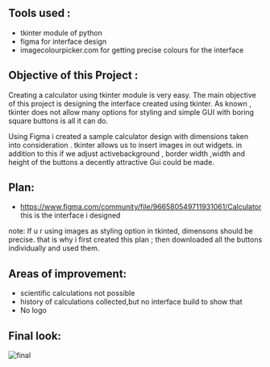 ## Tools used :
- tkinter module of python
- figma for interface design 
- imagecolourpicker.com for getting precise colours for the interface

## Objective of this Project :
Creating a calculator using tkinter module is very easy. The main objective of this project is designing the interface created using tkinter. As known , tkinter does not allow many options for styling and simple GUI with boring square buttons is all it can do.

Using Figma i created a sample calculator design with dimensions taken into consideration . tkinter allows us to insert images in out widgets. in addition to this if we adjust activebackground , border width ,width and height of the buttons a decently attractive Gui could be made.

## Plan:
- https://www.figma.com/community/file/966580549711931061/Calculator 
this is the interface i designed 

note: If u r using images as styling option in tkinted, dimensons should be precise. that is why i first created this plan ; then downloaded all the buttons individually and used them.

## Areas of improvement:
- scientific calculations not possible
- history of calculations collected,but no interface build to show that
- No logo
## Final look:
![final](https://user-images.githubusercontent.com/82703629/115661417-08356300-a35b-11eb-96f1-c745ad4770dc.jpg)
